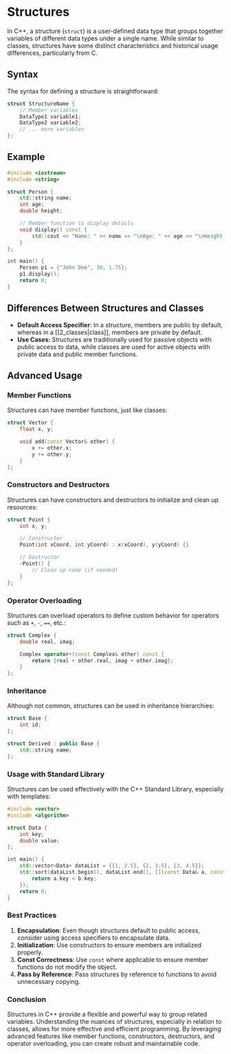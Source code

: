 # Structures

In C++, a structure (`struct`) is a user-defined data type that groups together variables of different data types under a single name. While similar to classes, structures have some distinct characteristics and historical usage differences, particularly from C.

## Syntax

The syntax for defining a structure is straightforward:

```cpp
struct StructureName {
    // Member variables
    DataType1 variable1;
    DataType2 variable2;
    // ... more variables
};
```

## Example

```cpp
#include <iostream>
#include <string>

struct Person {
    std::string name;
    int age;
    double height;

    // Member function to display details
    void display() const {
        std::cout << "Name: " << name << "\nAge: " << age << "\nHeight: " << height << " meters" << std::endl;
    }
};

int main() {
    Person p1 = {"John Doe", 30, 1.75};
    p1.display();
    return 0;
}
```

## Differences Between Structures and Classes

- **Default Access Specifier**: In a structure, members are public by default, whereas in a [[2_classes|class]], members are private by default.
- **Use Cases**: Structures are traditionally used for passive objects with public access to data, while classes are used for active objects with private data and public member functions.

## Advanced Usage

### Member Functions

Structures can have member functions, just like classes:

```cpp
struct Vector {
    float x, y;

    void add(const Vector& other) {
        x += other.x;
        y += other.y;
    }
};
```

### Constructors and Destructors

Structures can have constructors and destructors to initialize and clean up resources:

```cpp
struct Point {
    int x, y;

    // Constructor
    Point(int xCoord, int yCoord) : x(xCoord), y(yCoord) {}

    // Destructor
    ~Point() {
        // Clean up code (if needed)
    }
};
```

### Operator Overloading

Structures can overload operators to define custom behavior for operators such as `+`, `-`, `==`, etc.:

```cpp
struct Complex {
    double real, imag;

    Complex operator+(const Complex& other) const {
        return {real + other.real, imag + other.imag};
    }
};
```

### Inheritance

Although not common, structures can be used in inheritance hierarchies:

```cpp
struct Base {
    int id;
};

struct Derived : public Base {
    std::string name;
};
```

### Usage with Standard Library

Structures can be used effectively with the C++ Standard Library, especially with templates:

```cpp
#include <vector>
#include <algorithm>

struct Data {
    int key;
    double value;
};

int main() {
    std::vector<Data> dataList = {{1, 2.5}, {2, 3.5}, {3, 4.5}};
    std::sort(dataList.begin(), dataList.end(), [](const Data& a, const Data& b) {
        return a.key < b.key;
    });
    return 0;
}
```

### Best Practices

1. **Encapsulation**: Even though structures default to public access, consider using access specifiers to encapsulate data.
2. **Initialization**: Use constructors to ensure members are initialized properly.
3. **Const Correctness**: Use `const` where applicable to ensure member functions do not modify the object.
4. **Pass by Reference**: Pass structures by reference to functions to avoid unnecessary copying.

### Conclusion

Structures in C++ provide a flexible and powerful way to group related variables. Understanding the nuances of structures, especially in relation to classes, allows for more effective and efficient programming. By leveraging advanced features like member functions, constructors, destructors, and operator overloading, you can create robust and maintainable code.